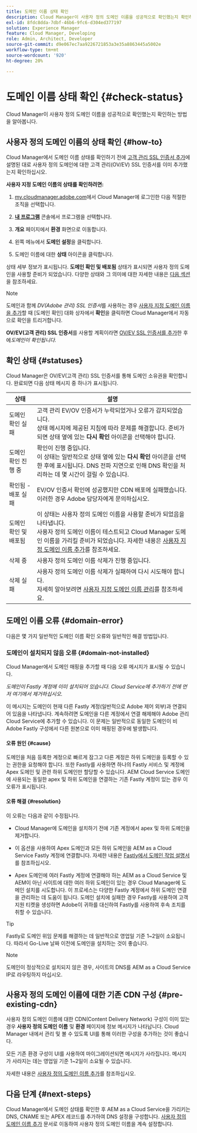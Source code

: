 ```yaml
---
title: 도메인 이름 상태 확인
description: Cloud Manager이 사용자 정의 도메인 이름을 성공적으로 확인했는지 확인하는 방법을 알아봅니다.
exl-id: 8fdc8dda-7dbf-46b6-9fc6-d304ed377197
solution: Experience Manager
feature: Cloud Manager, Developing
role: Admin, Architect, Developer
source-git-commit: d9e067ec7aa9226721853a3e35a8863445a5002e
workflow-type: tm+mt
source-wordcount: '920'
ht-degree: 20%

---
```



# 도메인 이름 상태 확인 {#check-status}

Cloud Manager이 사용자 정의 도메인 이름을 성공적으로 확인했는지 확인하는 방법을 알아봅니다.

## 사용자 정의 도메인 이름의 상태 확인 {#how-to}

Cloud Manager에서 도메인 이름 상태를 확인하기 전에 [고객 관리 SSL 인증서 추가](/help/implementing/cloud-manager/managing-ssl-certifications/add-ssl-certificate.md##add-customer-managed-ssl-cert)에 설명된 대로 사용자 정의 도메인에 대한 고객 관리(OV/EV) SSL 인증서를 이미 추가했는지 확인하십시오.

**사용자 지정 도메인 이름의 상태를 확인하려면:**

1. [my.cloudmanager.adobe.com](https://my.cloudmanager.adobe.com/)에서 Cloud Manager에 로그인한 다음 적절한 조직을 선택합니다.

1. **[내 프로그램](/help/implementing/cloud-manager/navigation.md#my-programs)** 콘솔에서 프로그램을 선택합니다.

1. **개요** 페이지에서 **환경** 화면으로 이동합니다.

1. 왼쪽 메뉴에서 **도메인 설정**&#x200B;을 클릭합니다.

1. 도메인 이름에 대한 **상태** 아이콘을 클릭합니다.

상태 세부 정보가 표시됩니다. **도메인 확인 및 배포됨** 상태가 표시되면 사용자 정의 도메인을 사용할 준비가 되었습니다. 다양한 상태와 그 의미에 대한 자세한 내용은 [다음 섹션](#statuses)을 참조하세요.

>[!NOTE]
>
>도메인과 함께 *DV(Adobe 관리) SSL 인증서*&#x200B;를 사용하는 경우 [사용자 지정 도메인 이름을 추가](/help/implementing/cloud-manager/custom-domain-names/add-custom-domain-name.md)할 때 [도메인 확인] 대화 상자에서 **확인**&#x200B;을 클릭하면 Cloud Manager에서 자동으로 확인을 트리거합니다.
>
>**OV/EV(고객 관리) SSL 인증서**&#x200B;를 사용할 계획이라면 [OV/EV SSL 인증서를 추가](/help/implementing/cloud-manager/managing-ssl-certifications/add-ssl-certificate.md)한 후에&#x200B;*도메인이 확인됩니다.*


## 확인 상태 {#statuses}

Cloud Manager은 OV/EV(고객 관리) SSL 인증서를 통해 도메인 소유권을 확인합니다. 완료되면 다음 상태 메시지 중 하나가 표시됩니다.

| 상태 | 설명 |
| --- | --- |
| 도메인 확인 실패 | 고객 관리 EV/OV 인증서가 누락되었거나 오류가 감지되었습니다.<br> 상태 메시지에 제공된 지침에 따라 문제를 해결합니다. 준비가 되면 상태 옆에 있는 **다시 확인** 아이콘을 선택해야 합니다. |
| 도메인 확인 진행 중 | 확인이 진행 중입니다.<br>이 상태는 일반적으로 상태 옆에 있는 **다시 확인** 아이콘을 선택한 후에 표시됩니다. DNS 전파 지연으로 인해 DNS 확인을 처리하는 데 몇 시간이 걸릴 수 있습니다. |
| 확인됨 - 배포 실패 | EV/OV 인증서 확인에 성공했지만 CDN 배포에 실패했습니다.<br>이러한 경우 Adobe 담당자에게 문의하십시오. |
| 도메인 확인 및 배포됨 | 이 상태는 사용자 정의 도메인 이름을 사용할 준비가 되었음을 나타냅니다.<br>사용자 정의 도메인 이름이 테스트되고 Cloud Manager 도메인 이름을 가리킬 준비가 되었습니다. 자세한 내용은 [사용자 지정 도메인 이름 추가](/help/implementing/cloud-manager/custom-domain-names/add-custom-domain-name.md)를 참조하세요. |
| 삭제 중 | 사용자 정의 도메인 이름 삭제가 진행 중입니다. |
| 삭제 실패 | 사용자 정의 도메인 이름 삭제가 실패하여 다시 시도해야 합니다.<br>자세히 알아보려면 [사용자 지정 도메인 이름 관리](/help/implementing/cloud-manager/custom-domain-names/managing-custom-domain-names.md)를 참조하세요. |


## 도메인 이름 오류 {#domain-error}

다음은 몇 가지 일반적인 도메인 이름 확인 오류와 일반적인 해결 방법입니다.

### 도메인이 설치되지 않음 오류 {#domain-not-installed}

<!-- This error may occur during domain validation of the EV/OV certificate even after you have checked that the certificate has been updated appropriately. -->

Cloud Manager에서 도메인 매핑을 추가할 때 다음 오류 메시지가 표시될 수 있습니다.

*도메인이 Fastly 계정에 이미 설치되어 있습니다. Cloud Service에 추가하기 전에 먼저 여기에서 제거하십시오.*

이 메시지는 도메인이 현재 다른 Fastly 계정(일반적으로 Adobe 제어 외부)과 연결되어 있음을 나타냅니다. 계속하려면 도메인을 다른 계정에서 연결 해제해야 Adobe 관리 Cloud Service에 추가할 수 있습니다. 이 문제는 일반적으로 동일한 도메인이 비 Adobe Fastly 구성에서 다른 원본으로 이미 매핑된 경우에 발생합니다.

#### 오류 원인 {#cause}

도메인을 처음 등록한 계정으로 빠르게 잠그고 다른 계정은 하위 도메인을 등록할 수 있는 권한을 요청해야 합니다. 또한 Fastly를 사용하면 하나의 Fastly 서비스 및 계정에 Apex 도메인 및 관련 하위 도메인만 할당할 수 있습니다. AEM Cloud Service 도메인에 사용되는 동일한 apex 및 하위 도메인을 연결하는 기존 Fastly 계정이 있는 경우 이 오류가 표시됩니다.

#### 오류 해결 {#resolution}

이 오류는 다음과 같이 수정됩니다.

* Cloud Manager에 도메인을 설치하기 전에 기존 계정에서 apex 및 하위 도메인을 제거합니다.

* 이 옵션을 사용하여 Apex 도메인과 모든 하위 도메인을 AEM as a Cloud Service Fastly 계정에 연결합니다. 자세한 내용은 [Fastly에서 도메인 작업 설명서](https://docs.fastly.com/en/guides/working-with-domains)를 참조하십시오.

* Apex 도메인에 여러 Fastly 계정에 연결해야 하는 AEM as a Cloud Service 및 AEM이 아닌 사이트에 대한 여러 하위 도메인이 있는 경우 Cloud Manager에 도메인 설치를 시도합니다. 이 프로세스는 다양한 Fastly 계정에서 하위 도메인 연결을 관리하는 데 도움이 됩니다. 도메인 설치에 실패한 경우 Fastly를 사용하여 고객 지원 티켓을 생성하면 Adobe이 귀하를 대신하여 Fastly를 사용하여 후속 조치를 취할 수 있습니다.

>[!TIP]
>
>Fastly로 도메인 위임 문제를 해결하는 데 일반적으로 영업일 기준 1~2일이 소요됩니다. 따라서 Go-Live 날짜 이전에 도메인을 설치하는 것이 좋습니다.

>[!NOTE]
>
>도메인이 정상적으로 설치되지 않은 경우, 사이트의 DNS를 AEM as a Cloud Service IP로 라우팅하지 마십시오.

## 사용자 정의 도메인 이름에 대한 기존 CDN 구성 {#pre-existing-cdn}

사용자 정의 도메인 이름에 대한 CDN(Content Delivery Network) 구성이 이미 있는 경우 **사용자 정의 도메인 이름** 및 **환경** 페이지에 정보 메시지가 나타납니다. Cloud Manager 내에서 관리 및 볼 수 있도록 UI를 통해 이러한 구성을 추가하는 것이 좋습니다.

모든 기존 환경 구성이 UI를 사용하여 마이그레이션되면 메시지가 사라집니다. 메시지가 사라지는 데는 영업일 기준 1~2일이 소요될 수 있습니다.

자세한 내용은 [사용자 정의 도메인 이름 추가](/help/implementing/cloud-manager/custom-domain-names/add-custom-domain-name.md)를 참조하십시오.

## 다음 단계 {#next-steps}

Cloud Manager에서 도메인 상태를 확인한 후 AEM as a Cloud Service을 가리키는 DNS, CNAME 또는 APEX 레코드를 추가하여 DNS 설정을 구성합니다. [사용자 정의 도메인 이름 추가](/help/implementing/cloud-manager/custom-domain-names/add-custom-domain-name.md) 문서로 이동하여 사용자 정의 도메인 이름을 계속 설정합니다.
